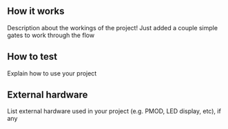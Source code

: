 <!---

This file is used to generate your project datasheet. Please fill in the information below and delete any unused
sections.

You can also include images in this folder and reference them in the markdown. Each image must be less than
512 kb in size, and the combined size of all images must be less than 1 MB.
-->

## How it works

Description about the workings of the project! Just added a couple simple gates to work through the flow

## How to test

Explain how to use your project

## External hardware

List external hardware used in your project (e.g. PMOD, LED display, etc), if any
